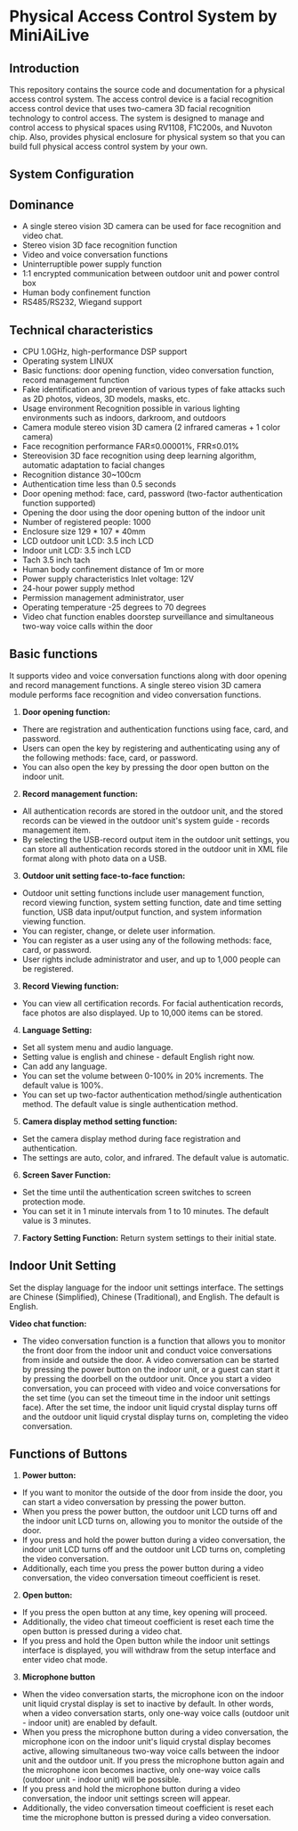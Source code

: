 # Physical Access Control System by MiniAiLive

## Introduction

This repository contains the source code and documentation for a physical access control system. The access control device is a facial recognition access control device that uses two-camera 3D facial recognition technology to control access. The system is designed to manage and control access to physical spaces using RV1108, F1C200s, and Nuvoton chip. Also, provides physical enclosure for physical system so that you can build full physical access control system by your own.

## System Configuration
<!-- <img src="https://github.com/MiniAiLive/MiniAI-Physical-Access-Control-System/blob/main/Assets/Picture1.png" alt="Test1" width="650" /> -->

## Dominance
- A single stereo vision 3D camera can be used for face recognition and video chat.
- Stereo vision 3D face recognition function
- Video and voice conversation functions
- Uninterruptible power supply function
- 1:1 encrypted communication between outdoor unit and power control box
- Human body confinement function
- RS485/RS232, Wiegand support

## Technical characteristics

- CPU 1.0GHz, high-performance DSP support
- Operating system LINUX
- Basic functions: door opening function, video conversation function, record management function
- Fake identification and prevention of various types of fake attacks such as 2D photos, videos, 3D models, masks, etc.
- Usage environment Recognition possible in various lighting environments such as indoors, darkroom, and outdoors
- Camera module stereo vision 3D camera (2 infrared cameras + 1 color camera)
- Face recognition performance FAR≤0.00001%, FRR≤0.01%
- Stereovision 3D face recognition using deep learning algorithm, automatic adaptation to facial changes
- Recognition distance 30~100cm
- Authentication time less than 0.5 seconds
- Door opening method: face, card, password (two-factor authentication function supported)
- Opening the door using the door opening button of the indoor unit
- Number of registered people: 1000
- Enclosure size 129 * 107 * 40mm
- LCD outdoor unit LCD: 3.5 inch LCD
- Indoor unit LCD: 3.5 inch LCD
- Tach 3.5 inch tach
- Human body confinement distance of 1m or more
- Power supply characteristics Inlet voltage: 12V
- 24-hour power supply method
- Permission management administrator, user
- Operating temperature -25 degrees to 70 degrees
- Video chat function enables doorstep surveillance and simultaneous two-way voice calls within the door

## Basic functions

It supports video and voice conversation functions along with door opening and record management functions.
A single stereo vision 3D camera module performs face recognition and video conversation functions.

1. **Door opening function:**
- There are registration and authentication functions using face, card, and password.
- Users can open the key by registering and authenticating using any of the following methods: face, card, or password.
- You can also open the key by pressing the door open button on the indoor unit.
2. **Record management function:**
- All authentication records are stored in the outdoor unit, and the stored records can be viewed in the outdoor unit's system guide - records management item.
- By selecting the USB-record output item in the outdoor unit settings, you can store all authentication records stored in the outdoor unit in XML file format along with photo data on a USB.
3. **Outdoor unit setting face-to-face function:**
- Outdoor unit setting functions include user management function, record viewing function, system setting function, date and time setting function, USB data input/output function, and system information viewing function.
- You can register, change, or delete user information.
- You can register as a user using any of the following methods: face, card, or password.
- User rights include administrator and user, and up to 1,000 people can be registered.
3. **Record Viewing function:**
- You can view all certification records. For facial authentication records, face photos are also displayed.
Up to 10,000 items can be stored.
4. **Language Setting:**
- Set all system menu and audio language.
- Setting value is english and chinese - default English right now.
- Can add any language.
- You can set the volume between 0-100% in 20% increments. The default value is 100%.
- You can set up two-factor authentication method/single authentication method. The default value is single authentication method.
5. **Camera display method setting function:**
- Set the camera display method during face registration and authentication.
- The settings are auto, color, and infrared. The default value is automatic.
6. **Screen Saver Function:**
- Set the time until the authentication screen switches to screen protection mode.
- You can set it in 1 minute intervals from 1 to 10 minutes. The default value is 3 minutes.
7. **Factory Setting Function:**
Return system settings to their initial state.

## Indoor Unit Setting
Set the display language for the indoor unit settings interface.
The settings are Chinese (Simplified), Chinese (Traditional), and English. The default is English.

**Video chat function:**
- The video conversation function is a function that allows you to monitor the front door from the indoor unit and conduct voice conversations from inside and outside the door. A video conversation can be started by pressing the power button on the indoor unit, or a guest can start it by pressing the doorbell on the outdoor unit.
Once you start a video conversation, you can proceed with video and voice conversations for the set time (you can set the timeout time in the indoor unit settings face). After the set time, the indoor unit liquid crystal display turns off and the outdoor unit liquid crystal display turns on, completing the video conversation.

## Functions of Buttons
1. **Power button:**
- If you want to monitor the outside of the door from inside the door, you can start a video conversation by pressing the power button.
- When you press the power button, the outdoor unit LCD turns off and the indoor unit LCD turns on, allowing you to monitor the outside of the door.
- If you press and hold the power button during a video conversation, the indoor unit LCD turns off and the outdoor unit LCD turns on, completing the video conversation.
- Additionally, each time you press the power button during a video conversation, the video conversation timeout coefficient is reset.
2. **Open button:**
- If you press the open button at any time, key opening will proceed.
- Additionally, the video chat timeout coefficient is reset each time the open button is pressed during a video chat.
- If you press and hold the Open button while the indoor unit settings interface is displayed, you will withdraw from the setup interface and enter video chat mode.
3. **Microphone button**
- When the video conversation starts, the microphone icon on the indoor unit liquid crystal display is set to inactive by default. In other words, when a video conversation starts, only one-way voice calls (outdoor unit - indoor unit) are enabled by default.
- When you press the microphone button during a video conversation, the microphone icon on the indoor unit's liquid crystal display becomes active, allowing simultaneous two-way voice calls between the indoor unit and the outdoor unit. If you press the microphone button again and the microphone icon becomes inactive, only one-way voice calls (outdoor unit - indoor unit) will be possible.
- If you press and hold the microphone button during a video conversation, the indoor unit settings screen will appear.
- Additionally, the video conversation timeout coefficient is reset each time the microphone button is pressed during a video conversation.